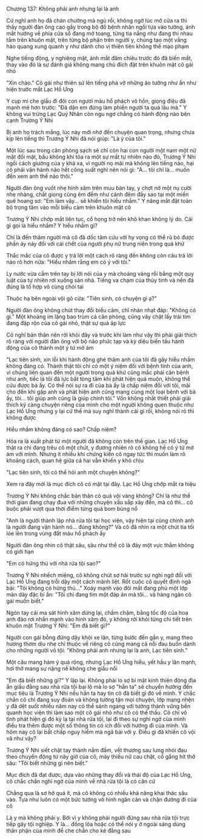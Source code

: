 




Chương 137: Không phải anh nhưng lại là anh

Cứ nghĩ anh họ đã chán chường mà ngủ rồi, không ngờ lúc mở cửa ra thì thấy người đàn ông cao gầy trong bộ đồ bệnh nhân ngồi tựa vào tường, ánh mắt hướng về phía cửa sổ đang mở toang, từng tia nắng như đang thi nhau tắm trên khuôn mặt, trên từng bộ phận trên người y, chúng tạo một vầng hào quang xung quanh y như dành cho vị thiên tiên không thể mạo phạm

Nghe tiếng động, y nghiêng mặt, ánh mắt đăm chiêu trước đó đã biến mất, thay vào đó là sự đánh giá không mang chủ đích đặt trên khuôn mặt cô gái nhỏ

"Xin chào." Cô gái như thiên sứ lên tiếng phá vỡ những ảo tưởng như ẩn như hiện trước mắt Lạc Hồ Ưng

Y cụp mi che giấu đi đôi con ngươi màu hổ phách vô hồn, giọng điệu đã mạnh mẽ hơn trước: "Đã dặn em đừng làm phiền người ta quá lâu mà." Y không vui trừng Lạc Quý Nhân còn ngu ngơ chẳng có hành động nào bên cạnh Trương Ý Nhi

Bị anh họ trách mắng, lúc này mới nhớ đến chuyện quan trọng, nhưng chưa kịp lên tiếng thì Trương Ý Nhi đã nói giúp: "Là ý của tôi."

Một lúc sau trong căn phòng sạch sẽ chỉ còn hai con người một nam một nữ mặt đối mặt, bầu không khí tỏa ra một sự mất tự nhiên nào đó, Trương Ý Nhi ngồi cách giường của y khá xa, vì người nọ mãi mà không lên tiếng nào, hại cô phải vận hành não hết công suất nghĩ nên nói gì: "À... tôi chỉ là... muốn đến xem anh thế nào thôi."

Người đàn ông vuốt nhẹ hình xăm trên muu bàn tay, y chợt nở một nụ cười nhẹ nhàng, chất giọng cũng êm đềm như cảnh đêm đầy sao tại một miền quê hoang sơ: "Em làm vậy... sẽ khiến tôi hiểu nhầm." Y nâng mắt đặt toàn bộ trọng tâm vào mỗi biểu cảm trên khuôn mặt cô


Trương Ý Nhi chớp mắt liên tục, cổ họng trở nên khô khan không lý do. Cái gì gọi là hiểu nhầm? Y hiểu nhầm gì?

Chỉ là đến thăm người mà cô đã dốc tâm cứu với hy vọng có thể rũ bỏ được phần áy náy đối với cái chết của người phụ nữ trung niên trong quá khứ

Thắc mắc của cô được y trả lời một cách rõ ràng đến không còn câu trả lời nào rõ hơn nữa: "Hiểu nhầm rằng em có ý với tôi."

Ly nước vừa cầm trên tay bị lời nói của y mà choáng váng rồi bằng một quy luật của tự nhiên rơi xuống sàn nhà. Tiếng va chạm của thủy tinh và nền đá đúng là tổ hợp vô cùng chói tai

Thuộc hạ bên ngoài vội gõ cửa: "Tiên sinh, có chuyện gì ạ?"

Người đàn ông không chút thay đổi biểu cảm, chỉ nhàn nhạt đáp: "Không có gì." Một khoảng im lặng bao trùm cả căn phòng, cũng vây chặt lấy trái tim đang đập rộn của cô gái nhỏ, thật sự quá áp lực

Cô nghĩ bản thân nên rời khỏi đây và trước khi làm như vậy thì phải giải thích rõ ràng với người đàn ông với bộ não phức tạp và kỳ diệu biến tấu hành động của cô thành một ý tứ mờ ám

"Lạc tiên sinh, xin lỗi khi hành động ghé thăm anh của tôi đã gây hiểu nhầm không đáng có. Thành thật tôi chỉ có một ý niệm đối với bệnh tình của anh, vì chúng liên quan đến một người trong quá khứ cũng mắc phải căn bệnh như anh, tiếc là tôi đã lực bất tòng tâm khi phát hiện quá muộn, không thể cứu được bà ấy. Có thể nói sự ra đi của bà ấy là chấp niệm đối với tôi, mãi cho đến khi gặp anh và phát hiện anh cũng mang cùng một loại bệnh với bà ấy, tôi... tôi giúp anh cũng là giúp chính tôi." Vốn không nhất thiết phải giải thích kỹ càng chuyện riêng của mình cho một người không quen thuộc như Lạc Hồ Ưng nhưng y lại cứ thế mà suy nghĩ thành cái gì rồi, không nói rõ thì không được

Hiểu nhầm không đáng có sao? Chấp niệm?


Hóa ra là xuất phát từ một người đã không còn trên thế gian. Lạc Hồ Ưng thật ra chỉ đang trêu cô một chút, y đương nhiên rõ cô không hề có ý tứ mờ ám với mình. Nhưng ít nhiều khi chứng kiến cô ngay tức thì muốn làm rõ khoảng cách, quan hệ giữa cả hai vẫn khiến y khó chịu

"Lạc tiên sinh, tôi có thể hỏi anh một chuyện không?"

Xem ra đây mới là mục đích cô có mặt tại đây. Lạc Hồ Ưng chớp mắt ra hiệu

Trương Ý Nhi không chắc bản thân có quá vội vàng không? Chỉ là như thể thời gian đang chạy đua với những chuyện xấu sắp xảy đến, mà cô thì... cô buộc phải vượt qua thời điểm từng quả bom bùng nổ

"Anh là người thành lập nhà rửa tội tại học viện, vậy hiện tại cũng chính anh là người đang vận hành nó... đúng không?" Và cô đã nhìn ra một chút tia tối lóe lên trong vùng đất màu hổ phách ấy

Người đàn ông nhìn cô thật sâu, sâu như thể cô là đáy một vực thẳm không có giới hạn

"Em có hứng thú với nhà rửa tội sao?"

Trương Ý Nhi nhếch miệng, cô không chút sợ hãi trước sự nghi ngờ đối với Lạc Hồ Ưng đang trỗi dậy một cách mãnh liệt. Rốt cuộc cô quyết định ngả bài: "Tôi không có hứng thú..." Xoáy mạnh vào đôi mắt đang phủ một lớp màn dày đặc bí ẩn: "Tôi chỉ đang tìm một đáp án mà tôi... và hàng ngàn cô gái muốn biết."

Ngón tay cái ma sát hình xăm dừng lại, chầm chậm, bằng tốc độ của hoa anh đào rơi nhấn mạnh vào hình xăm đó, y không rời khỏi từng chi tiết trên khuôn mặt Trương Ý Nhi: "Em đã biết gì?"


Người con gái bỗng đứng dậy khỏi xe lăn, từng bước đến gần y, mang theo hương thơm dịu nhẹ chỉ thuộc về riêng cô cũng mang cả nỗi đau buồn dành cho những người vô tội: "Không phải anh nhưng lại là anh, Lạc tiên sinh."

Một câu mang hàm ý quá rộng, nhưng Lạc Hồ Ưng hiểu, yết hầu y lăn mạnh, hơi thở mang sự nặng nề không che giấu nổi

"Em đã biết những gì?" Y lặp lại. Không phải lo sợ bí mật kinh thiên động địa ẩn giấu đằng sau nhà rửa tội bại lộ mà lo sợ "hắn ta" sẽ chuyển hướng đến mục tiêu là Trương Ý Nhi nếu hắn ta hay tin cô đã biết gì đó về mình. Y chắc chắn cô chỉ đang suy đoán và không tường tận mọi chuyện, lớp mạng nhện y đã dệt suốt nhiều năm nay có thể sánh ngang với tường thành vững bền quanh học viện thì làm sao một cô gái nhỏ như cô có thể thấu. Cô chỉ vô tình phát hiện gì đó kỳ lạ tại nhà rửa tội, lại đi theo sự nghi ngờ của mình điều tra thêm được một số thông tin có ích đối với hướng đi của mình. Và hôm nay cô lại bất chấp nguy hiểm mà ngả bài với y. Điều gì đã khiến cô vội vã như vậy?

Trương Ý Nhi siết chặt tay thành nắm đấm, vết thương sau lưng nhói đau theo chuyển động từ nãy giờ của cô, mày thiếu nữ cau chặt, cố gắng hít thở sâu: "Tôi biết những gì nên biết."

Mục đích đã đạt được, dựa vào những thay đổi và thái độ của Lạc Hồ Ưng, cô chắc chắn nghi ngờ của mình về nhà rửa tội là có căn cứ

Chẳng qua là sơ hở quá ít, mà cô không có nhiều khả năng khai thác sâu vào. Tựa như luôn có một bức tường vô hình ngăn cản và chặn đường đi của cô

Là y mà không phải y. Bởi vì y không phải người đứng sau nhà rửa tội trực tiếp gây tội nghiệp. Y là... đồng lõa hoặc có thể nói y ở ngoài sáng dùng thân phận của mình để che chắn cho kẻ đằng sau




